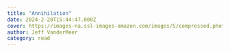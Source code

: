 ```yaml
---
title: "Annihilation"
date: 2024-2-20T15:44:47.000Z
cover: https://images-na.ssl-images-amazon.com/images/S/compressed.photo.goodreads.com/books/1403941587i/17934530.jpg
author: Jeff VanderMeer
category: read
---
```

